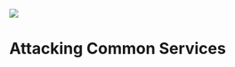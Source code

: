 ![](https://academy.hackthebox.com/storage/modules/116/logo.png?t=1738467861)
# Attacking Common Services
